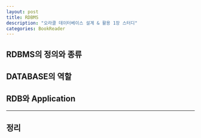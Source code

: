 ```yaml
---
layout: post
title: RDBMS
description: "오라클 데이터베이스 설계 & 활용 1장 스터디"
categories: BookReader
---
```


## RDBMS의 정의와 종류


## DATABASE의 역할


## RDB와 Application



***

## 정리
